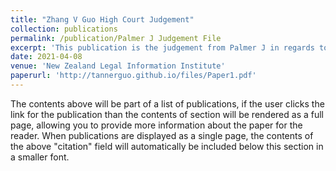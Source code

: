 ```yaml
---
title: "Zhang V Guo High Court Judgement"
collection: publications
permalink: /publication/Palmer J Judgement File
excerpt: 'This publication is the judgement from Palmer J in regards to NZHC714'
date: 2021-04-08
venue: 'New Zealand Legal Information Institute'
paperurl: 'http://tannerguo.github.io/files/Paper1.pdf'
---
```


The contents above will be part of a list of publications, if the user clicks the link for the publication than the contents of section will be rendered as a full page, allowing you to provide more information about the paper for the reader. When publications are displayed as a single page, the contents of the above "citation" field will automatically be included below this section in a smaller font.
